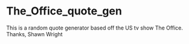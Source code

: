 # The_Office_quote_gen
This is a random quote generator based off the US tv show The Office. 
Thanks, Shawn Wright

